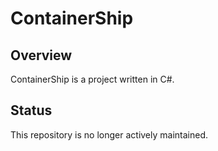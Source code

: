 # ContainerShip

## Overview
ContainerShip is a project written in C#.

## Status
This repository is no longer actively maintained.
